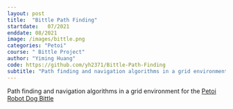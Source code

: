 ```yaml
---
layout: post
title:  "Bittle Path Finding"
startdate:   07/2021
enddate: 08/2021
image: /images/bittle.png
categories: "Petoi"
course: " Bittle Project"
author: "Yiming Huang"
code: https://github.com/yh2371/Bittle-Path-Finding
subtitle: "Path finding and navigation algorithms in a grid environment for the Petoi Robot Dog Bittle"
---
```


Path finding and navigation algorithms in a grid environment for the <a href="https://www.petoi.com/products/petoi-bittle-robot-dog">Petoi Robot Dog Bittle</a>

